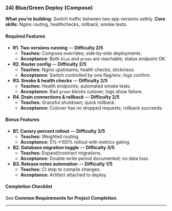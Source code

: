### 24) Blue/Green Deploy (Compose)
**What you’re building:** Switch traffic between two app versions safely.
**Core skills:** Nginx routing, healthchecks, rollback, smoke tests.

#### Required Features
- **R1. Two versions running** — **Difficulty 2/5**
  - **Teaches:** Compose overrides; side‑by‑side deployments.
  - **Acceptance:** Both `blue` and `green` are reachable; status endpoint OK.
- **R2. Router config** — **Difficulty 2/5**
  - **Teaches:** Nginx upstreams; health checks; stickiness.
  - **Acceptance:** Switch controlled by one flag/env; logs confirm.
- **R3. Smoke & health checks** — **Difficulty 2/5**
  - **Teaches:** Health endpoints; automated smoke tests.
  - **Acceptance:** Bad `green` blocks cutover; logs show failure.
- **R4. Drain connections & rollback** — **Difficulty 2/5**
  - **Teaches:** Graceful shutdown; quick rollback.
  - **Acceptance:** Cutover has no dropped requests; rollback succeeds.

#### Bonus Features
- **B1. Canary percent rollout** — **Difficulty 3/5**
  - **Teaches:** Weighted routing.
  - **Acceptance:** 5%→100% rollout with metrics gating.
- **B2. Database migration toggle** — **Difficulty 3/5**
  - **Teaches:** Expand/contract migrations.
  - **Acceptance:** Double‑write period documented; no data loss.
- **B3. Release notes automation** — **Difficulty 1/5**
  - **Teaches:** CI step to compile changes.
  - **Acceptance:** Artifact attached to deploy.

#### Completion Checklist
See **Common Requirements for Project Completion**.

---
